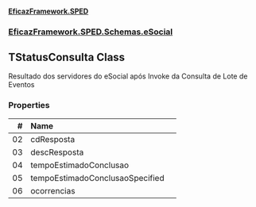 #### [EficazFramework.SPED](EficazFrameworkSPED.md 'EficazFramework SPED')
### [EficazFramework.SPED.Schemas.eSocial](EficazFramework.SPED.Schemas.eSocial.md 'EficazFramework.SPED.Schemas.eSocial')

## TStatusConsulta Class

Resultado dos servidores do eSocial após Invoke da Consulta de Lote de Eventos
### Properties

| # | Name | |
| ---: | :--- | :--- |
| 02 | cdResposta |  |
| 03 | descResposta |  |
| 04 | tempoEstimadoConclusao |  |
| 05 | tempoEstimadoConclusaoSpecified |  |
| 06 | ocorrencias |  |
